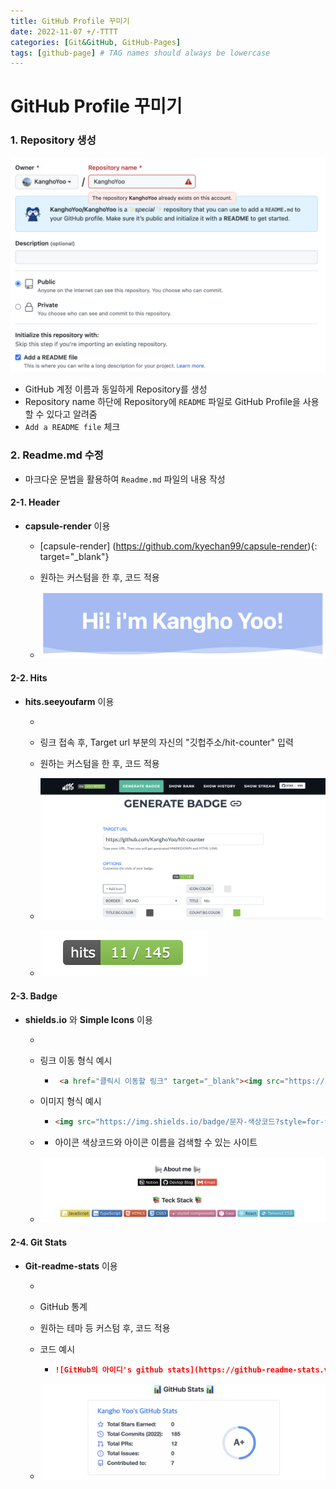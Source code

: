 ```yaml
---
title: GitHub Profile 꾸미기
date: 2022-11-07 +/-TTTT
categories: [Git&GitHub, GitHub-Pages]
tags: [github-page] # TAG names should always be lowercase
---
```


# GitHub Profile 꾸미기

### 1. Repository 생성

![image-20221107145210462](../../assets/img/postingImg/image-20221107145210462.png)

- GitHub 계정 이름과 동일하게 Repository를 생성
- Repository name 하단에 Repository에 `README` 파일로 GitHub Profile을 사용할 수 있다고 알려줌
- `Add a README file` 체크



### 2. Readme.md 수정

- 마크다운 문법을 활용하여 `Readme.md` 파일의 내용 작성

#### 2-1. Header

- **capsule-render** 이용

  - [capsule-render] (https://github.com/kyechan99/capsule-render){: target="_blank"}

  - 원하는 커스텀을 한 후, 코드 적용

  - ![image-20221107150925069](../../assets/img/postingImg/image-20221107150925069.png)

#### 2-2. Hits

- **hits.seeyoufarm** 이용

  - [HITS]: https://hits.seeyoufarm.com/

  - 링크 접속 후, Target url 부분의 자신의 "깃헙주소/hit-counter" 입력
  - 원하는 커스텀을 한 후, 코드 적용
  - ![image-20221107151502493](../../assets/img/postingImg/image-20221107151502493.png)
  - ![image-20221107151649486](../../assets/img/postingImg/image-20221107151649486.png)

#### 2-3. Badge

- **shields.io** 와 **Simple Icons** 이용

  - [shields.io]: https://shields.io/

  - 링크 이동 형식 예시

    - ```markdown
       <a href="클릭시 이동할 링크" target="_blank"><img src="https://img.shields.io/badge/문자-색상코드?style=flat-square&logo=아이콘 이름&logoColor=white"/></a>
      ```

  - 이미지 형식 예시

    - ```markdown
      <img src="https://img.shields.io/badge/문자-색상코드?style=for-the-badge&logo=아이콘 이름&logoColor=black">
      ```

  - [Simple Icons]: https://simpleicons.org/

    - 아이콘 색상코드와 아이콘 이름을 검색할 수 있는 사이트

  - ![image-20221107152319955](../../assets/img/postingImg/image-20221107152319955.png)

#### 2-4. Git Stats

- **Git-readme-stats** 이용

  - [Git-readme-stats]: https://github.com/anuraghazra/github-readme-stats

  - GitHub 통계

  - 원하는 테마 등 커스텀 후, 코드 적용

  - 코드 예시

    - ```markdown
      ![GitHub의 아이디's github stats](https://github-readme-stats.vercel.app/api?username=GitHub의 아이디&show_icons=true)
      ```

  - ![image-20221107153125286](../../assets/img/postingImg/image-20221107153125286.png)